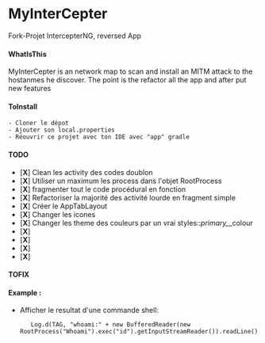 # MyInterCepter
Fork-Projet IntercepterNG, reversed App

#### WhatIsThis
  MyInterCepter is an network map to scan and install an MITM attack to the hostanmes he discover.
  The point is the refactor all the app and after put new features

#### ToInstall
    - Cloner le dépot
    - Ajouter son local.properties
    - Réouvrir ce projet avec ton IDE avec "app" gradle

#### TODO
  * [**X**] Clean les activity des codes doublon
  * [**X**] Utiliser un maximum les process dans l'objet RootProcess
  * [**X**] fragmenter tout le code procédural en fonction
  * [**X**] Refactoriser la majorité des activité lourde en fragment simple
  * [**X**] Créer le AppTabLayout
  * [**X**] Changer les icones
  * [**X**] Changer les theme des couleurs par un vrai styles::*primary_*_colour
  * [**X**] 
  * [**X**] 
  * [**X**] 
  * [**X**] 
 

#### TOFIX


#### Example :
* Afficher le resultat d'une commande shell:

         Log.d(TAG, "whoami:" + new BufferedReader(new RootProcess("Whoami").exec("id").getInputStreamReader()).readLine());
